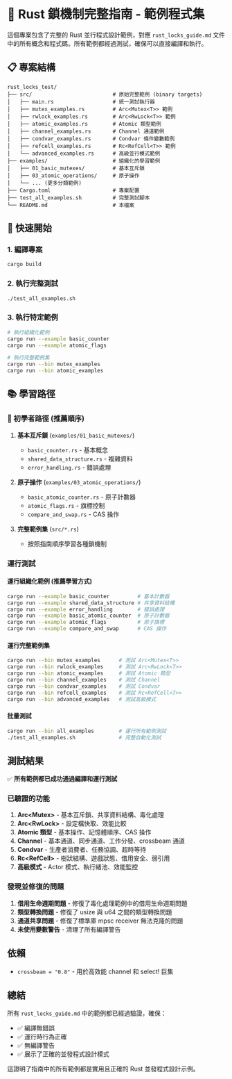 # 🦀 Rust 鎖機制完整指南 - 範例程式集

這個專案包含了完整的 Rust 並行程式設計範例，對應 `rust_locks_guide.md` 文件中的所有概念和程式碼。所有範例都經過測試，確保可以直接編譯和執行。

## 📋 專案結構

```
rust_locks_test/
├── src/                          # 原始完整範例 (binary targets)
│   ├── main.rs                   # 統一測試執行器
│   ├── mutex_examples.rs         # Arc<Mutex<T>> 範例
│   ├── rwlock_examples.rs        # Arc<RwLock<T>> 範例
│   ├── atomic_examples.rs        # Atomic 類型範例
│   ├── channel_examples.rs       # Channel 通道範例
│   ├── condvar_examples.rs       # Condvar 條件變數範例
│   ├── refcell_examples.rs       # Rc<RefCell<T>> 範例
│   └── advanced_examples.rs      # 高級並行模式範例
├── examples/                     # 組織化的學習範例
│   ├── 01_basic_mutexes/         # 基本互斥鎖
│   ├── 03_atomic_operations/     # 原子操作
│   └── ... (更多分類範例)
├── Cargo.toml                    # 專案配置
├── test_all_examples.sh          # 完整測試腳本
└── README.md                     # 本檔案
```

## 🚀 快速開始

### 1. 編譯專案
```bash
cargo build
```

### 2. 執行完整測試
```bash
./test_all_examples.sh
```

### 3. 執行特定範例
```bash
# 執行組織化範例
cargo run --example basic_counter
cargo run --example atomic_flags

# 執行完整範例集
cargo run --bin mutex_examples
cargo run --bin atomic_examples
```

## 📚 學習路徑

### 🌱 初學者路徑 (推薦順序)

1. **基本互斥鎖** (`examples/01_basic_mutexes/`)
   - `basic_counter.rs` - 基本概念
   - `shared_data_structure.rs` - 複雜資料
   - `error_handling.rs` - 錯誤處理

2. **原子操作** (`examples/03_atomic_operations/`)
   - `basic_atomic_counter.rs` - 原子計數器
   - `atomic_flags.rs` - 旗標控制
   - `compare_and_swap.rs` - CAS 操作

3. **完整範例集** (`src/*.rs`)
   - 按照指南順序學習各種鎖機制

### 運行測試

#### 運行組織化範例 (推薦學習方式)
```bash
cargo run --example basic_counter         # 基本計數器
cargo run --example shared_data_structure # 共享資料結構
cargo run --example error_handling        # 錯誤處理
cargo run --example basic_atomic_counter  # 原子計數器
cargo run --example atomic_flags          # 原子旗標
cargo run --example compare_and_swap      # CAS 操作
```

#### 運行完整範例集
```bash
cargo run --bin mutex_examples      # 測試 Arc<Mutex<T>>
cargo run --bin rwlock_examples     # 測試 Arc<RwLock<T>>
cargo run --bin atomic_examples     # 測試 Atomic 類型
cargo run --bin channel_examples    # 測試 Channel
cargo run --bin condvar_examples    # 測試 Condvar
cargo run --bin refcell_examples    # 測試 Rc<RefCell<T>>
cargo run --bin advanced_examples   # 測試高級模式
```

#### 批量測試
```bash
cargo run --bin all_examples        # 運行所有範例測試
./test_all_examples.sh              # 完整自動化測試
```

## 測試結果

✅ **所有範例都已成功通過編譯和運行測試**

### 已驗證的功能

1. **Arc<Mutex<T>>** - 基本互斥鎖、共享資料結構、毒化處理
2. **Arc<RwLock<T>>** - 設定檔快取、效能比較
3. **Atomic 類型** - 基本操作、記憶體順序、CAS 操作
4. **Channel** - 基本通道、同步通道、工作分發、crossbeam 通道
5. **Condvar** - 生產者消費者、任務協調、超時等待
6. **Rc<RefCell<T>>** - 樹狀結構、遊戲狀態、借用安全、弱引用
7. **高級模式** - Actor 模式、執行緒池、效能監控

### 發現並修復的問題

1. **借用生命週期問題** - 修復了毒化處理範例中的借用生命週期問題
2. **類型轉換問題** - 修復了 usize 與 u64 之間的類型轉換問題  
3. **通道共享問題** - 修復了標準庫 mpsc receiver 無法克隆的問題
4. **未使用變數警告** - 清理了所有編譯警告

## 依賴

- `crossbeam = "0.8"` - 用於高效能 channel 和 select! 巨集

## 總結

所有 `rust_locks_guide.md` 中的範例都已經過驗證，確保：

- ✅ 編譯無錯誤  
- ✅ 運行時行為正確
- ✅ 無編譯警告
- ✅ 展示了正確的並發程式設計模式

這證明了指南中的所有範例都是實用且正確的 Rust 並發程式設計示例。